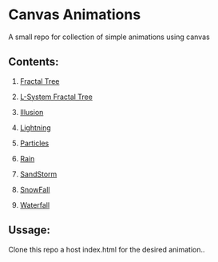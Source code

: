 # Canvas Animations

  A small repo for collection of simple animations using canvas
 
 
 ## Contents:
 1. [Fractal Tree](https://github.com/kumaraditya1999/Canvas-Animations/tree/master/Fractal%20Tree%20L-system)
 
 2. [L-System Fractal Tree](https://github.com/kumaraditya1999/Canvas-Animations/tree/master/Fractal%20Tree)
 
 3. [Illusion](https://github.com/kumaraditya1999/Canvas-Animations/tree/master/Illusion)
 
 4. [Lightning](https://github.com/kumaraditya1999/Canvas-Animations/tree/master/Lightning)
 
 5. [Particles](https://github.com/kumaraditya1999/Canvas-Animations/tree/master/Particles)
 
 6. [Rain](https://github.com/kumaraditya1999/Canvas-Animations/tree/master/Rain)
 
 7. [SandStorm](https://github.com/kumaraditya1999/Canvas-Animations/tree/master/Sandstorm)
 
 8. [SnowFall](https://github.com/kumaraditya1999/Canvas-Animations/tree/master/Snow)
 
 9. [Waterfall](https://github.com/kumaraditya1999/Canvas-Animations/tree/master/Waterfall)

## Ussage:
Clone this repo a host index.html for the desired animation..
